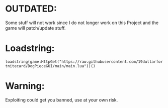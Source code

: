 # OUTDATED:
Some stuff will not work since I do not longer work on this Project and the game will patch/update stuff.

# Loadstring:
` loadstring(game:HttpGet("https://raw.githubusercontent.com/19dullarfortnitecard/DogPieceGUI/main/main.lua"))() `

# Warning:
Exploiting could get you banned, use at your own risk.
